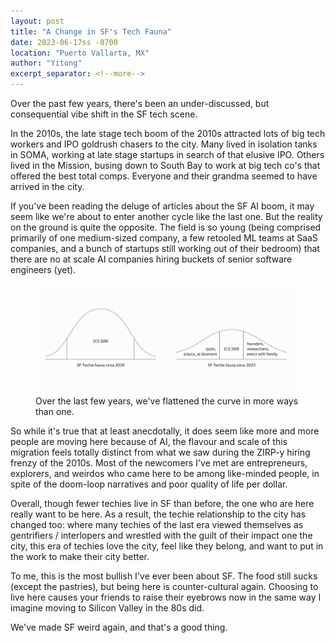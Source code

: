 ```yaml
---
layout: post
title: "A Change in SF's Tech Fauna"
date: 2023-06-17ss -0700
location: "Puerto Vallarta, MX"
author: "Yitong"
excerpt_separator: <!--more-->
---
```


Over the past few years, there's been an under-discussed, but consequential vibe shift in the SF tech scene.<!--more--> 

In the 2010s, the late stage tech boom of the 2010s attracted lots of big tech workers and IPO goldrush chasers to the city. Many lived in isolation tanks in SOMA, working at late stage startups in search of that elusive IPO. Others lived in the Mission, busing down to South Bay to work at big tech co's that offered the best total comps. Everyone and their grandma seemed to have arrived in the city. 

If you've been reading the deluge of articles about the SF AI boom, it may seem like we're about to enter another cycle like the last one. But the reality on the ground is quite the opposite. The field is so young (being comprised primarily of one medium-sized company, a few retooled ML teams at SaaS companies, and a bunch of startups still working out of their bedroom) that there are no at scale AI companies hiring buckets of senior software engineers (yet).

<figure>
  <img class="blogImage" src="/assets/blogImg/sffauna/sfthenandnow.png" alt="over the last few years, we've flattened the curve in more ways than one">
  <figcaption>Over the last few years, we've flattened the curve in more ways than one.</figcaption>
</figure>


So while it's true that at least anecdotally, it does seem like more and more people are moving here because of AI, the flavour and scale of this migration feels totally distinct from what we saw during the ZIRP-y hiring frenzy of the 2010s. Most of the newcomers I've met are entrepreneurs, explorers, and weirdos who came here to be among like-minded people, in spite of the doom-loop narratives and poor quality of life per dollar.

Overall, though fewer techies live in SF than before, the one who are here really want to be here. As a result, the techie relationship to the city has changed too: where many techies of the last era viewed themselves as gentrifiers / interlopers and wrestled with the guilt of their impact one the city, this era of techies love the city, feel like they belong, and want to put in the work to make their city better.

To me, this is the most bullish I've ever been about SF. The food still sucks (except the pastries), but being here is counter-cultural again. Choosing to live here causes your friends to raise their eyebrows now in the same way I imagine moving to Silicon Valley in the 80s did. 

We've made SF weird again, and that's a good thing.
